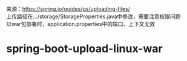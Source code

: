 来源：https://spring.io/guides/gs/uploading-files/  
上传路径在.../storage/StorageProperties.java中修改，需要注意权限问题  
以war包部署时，application.properties中的端口、上下文无效

# spring-boot-upload-linux-war
